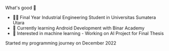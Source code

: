 What's good 🤙

- 🧑‍🎓 Final Year Industrial Engineering Student in Universitas Sumatera Utara
- 🤖 Currently learning Android Development with Binar Academy
- 🐍 Interested in machine learning - Working on AI Project for Final Thesis

Started my programming journey on December 2022
<!--
**nabawiarifin/nabawiarifin** is a ✨ _special_ ✨ repository because its `README.md` (this file) appears on your GitHub profile.

Here are some ideas to get you started:

- 🔭 I’m currently working on ...
- 🌱 I’m currently learning ...
- 👯 I’m looking to collaborate on ...
- 🤔 I’m looking for help with ...
- 💬 Ask me about ...
- 📫 How to reach me: ...
- 😄 Pronouns: ...
- ⚡ Fun fact: ...
-->
